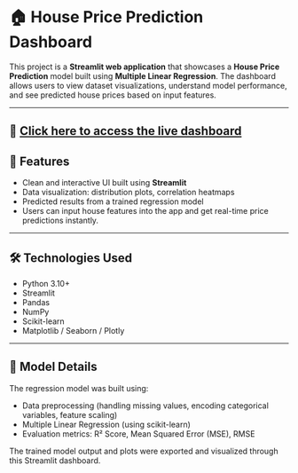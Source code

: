 # 🏠 House Price Prediction Dashboard

This project is a **Streamlit web application** that showcases a **House Price Prediction** model built using **Multiple Linear Regression**. The dashboard allows users to view dataset visualizations, understand model performance, and see predicted house prices based on input features.

---
🔗 [Click here to access the live dashboard](https://house-price-prediction-dashboard-mrnyeqnsa8x3tkedavk2hn.streamlit.app/)
---

## 🚀 Features

- Clean and interactive UI built using **Streamlit**
- Data visualization: distribution plots, correlation heatmaps
- Predicted results from a trained regression model
- Users can input house features into the app and get real-time price predictions instantly.

---

## 🛠️ Technologies Used

- Python 3.10+
- Streamlit
- Pandas
- NumPy
- Scikit-learn
- Matplotlib / Seaborn / Plotly

---

## 🧠 Model Details

The regression model was built using:
- Data preprocessing (handling missing values, encoding categorical variables, feature scaling)
- Multiple Linear Regression (using scikit-learn)
- Evaluation metrics: R² Score, Mean Squared Error (MSE), RMSE

The trained model output and plots were exported and visualized through this Streamlit dashboard.


